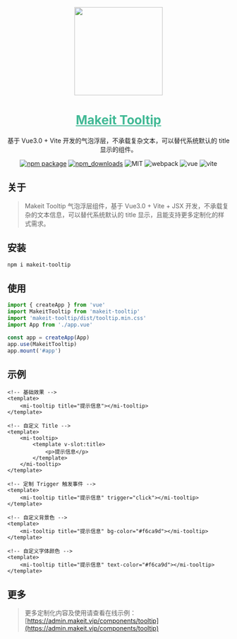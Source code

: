 <p align="center">
    <a href="https://admin.makeit.vip/">
        <img width="200" src="https://file.makeit.vip/MIIT/M00/00/00/ajRkHV_pUyOALE2LAAAtlj6Tt_s370.png">
    </a>
</p>

<h1 align="center" color="green">
    <a href="https://component.makeit.vip/captcha" target="_blank" style="color: #41b995">
        Makeit Tooltip
    </a>
</h1>

<div align="center">
基于 Vue3.0 + Vite 开发的气泡浮层，不承载复杂文本，可以替代系统默认的 title 显示的组件。

[![npm package](https://img.shields.io/npm/v/makeit-tooltip.svg?style=flat-square)](https://www.npmjs.org/package/makeit-tooltip)
[![npm_downloads](http://img.shields.io/npm/dm/makeit-tooltip.svg?style=flat-square)](http://www.npmtrends.com/makeit-tooltip)
![MIT](https://img.shields.io/badge/license-MIT-ff69b4.svg)
![webpack](https://img.shields.io/badge/webpack-5.3.2-orange.svg)
![vue](https://img.shields.io/badge/vue-3.0.4-green.svg)
![vite](https://img.shields.io/badge/vite-1.0.0-yellow.svg)
</div>

## 关于

> Makeit Tooltip 气泡浮层组件，基于 Vue3.0 + Vite + JSX 开发，不承载复杂的文本信息，可以替代系统默认的 title 显示，且能支持更多定制化的样式需求。

## 安装

```bash
npm i makeit-tooltip
```

## 使用
```ts
import { createApp } from 'vue'
import MakeitTooltip from 'makeit-tooltip'
import 'makeit-tooltip/dist/tooltip.min.css'
import App from './app.vue'

const app = createApp(App)
app.use(MakeitTooltip)
app.mount('#app')
```

## 示例
```vue
<!-- 基础效果 -->
<template>
    <mi-tooltip title="提示信息"></mi-tooltip>
</template>

<!-- 自定义 Title -->
<template>
    <mi-tooltip>
        <template v-slot:title>
            <p>提示信息</p>
        </template>
    </mi-tooltip>
</template>

<!-- 定制 Trigger 触发事件 -->
<template>
    <mi-tooltip title="提示信息" trigger="click"></mi-tooltip>
</template>

<!-- 自定义背景色 -->
<template>
    <mi-tooltip title="提示信息" bg-color="#f6ca9d"></mi-tooltip>
</template>

<!-- 自定义字体颜色 -->
<template>
    <mi-tooltip title="提示信息" text-color="#f6ca9d"></mi-tooltip>
</template>
```

## 更多
> 更多定制化内容及使用请查看在线示例：[https://admin.makeit.vip/components/tooltip](https://admin.makeit.vip/components/tooltip)